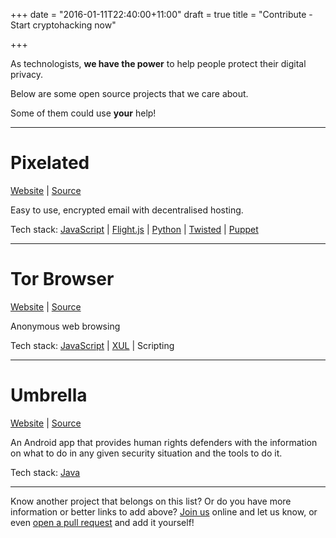 +++
date = "2016-01-11T22:40:00+11:00"
draft = true
title = "Contribute - Start cryptohacking now"

+++

As technologists, **we have the power** to help people protect their digital privacy.

Below are some open source projects that we care about.

Some of them could use **your** help!

---

# Pixelated
[Website](https://pixelated-project.org/) | [Source](https://github.com/pixelated)

Easy to use, encrypted email with decentralised hosting.

Tech stack: [JavaScript](https://developer.mozilla.org/en-US/docs/Web/JavaScript) | [Flight.js](https://flightjs.github.io/) |
[Python](https://www.python.org/) | [Twisted](https://twistedmatrix.com) | [Puppet](https://puppetlabs.com/)

---
# Tor Browser
[Website](https://www.torproject.org/projects/torbrowser.html.en) | [Source](https://gitweb.torproject.org/tor-browser.git/)

Anonymous web browsing

Tech stack: [JavaScript](https://developer.mozilla.org/en-US/docs/Web/JavaScript) |
[XUL](https://developer.mozilla.org/en-US/docs/Mozilla/Tech/XUL) | Scripting


---
# Umbrella
[Website](https://secfirst.org/) | [Source](https://github.com/securityfirst/Umbrella_android)

An Android app that provides human rights defenders with the information on what to do in any given security situation
and the tools to do it.

Tech stack: [Java](http://www.oracle.com/technetwork/java/index-138747.html)

---

Know another project that belongs on this list? Or do you have more information or better
links to add above? [Join us](https://cryptohack.herokuapp.com/) online and let us know,
or even [open a pull request](https://github.com/cryptohack/cryptohack.net) and add it yourself!
